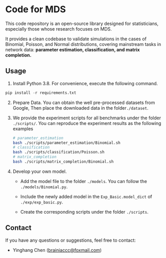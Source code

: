 # Code for MDS
This code repository is an open-source library designed for statisticians, especially those whose research focuses on MDS.

It provides a clean codebase to validate simulations in the cases of Binomial, Poisson, and Normal distributions, covering mainstream tasks in network data: **parameter estimation, classification, and matrix completion.**

## Usage

1. Install Python 3.8. For convenience, execute the following command.

```python
pip install -r requirements.txt
```

2. Prepare Data. You can obtain the well pre-processed datasets from Google, Then place the downloaded data in the folder`./dataset`.


3. We provide the experiment scripts for all benchmarks under the folder `./scripts/`. You can reproduce the experiment results as the following examples

   ```bash
   # parameter_estimation
   bash ./scripts/parameter_estimation/Binomial.sh
   # classification
   bash ./scripts/classification/Poisson.sh
   # matrix_completion
   bash ./scripts/matrix_completion/Binomial.sh
   ```

4. Develop your own model.

   + Add the model file to the folder `./models`. You can follow the `./models/Binomial.py`.

   + Include the newly added model in the `Exp_Basic.model_dict` of `./exp/exp_basic.py`.

   + Create the corresponding scripts under the folder `./scripts`.

## Contact

If you have any questions or suggestions, feel free to contact:

- Yinghang Chen ([brainiaccc@foxmail.com]())


